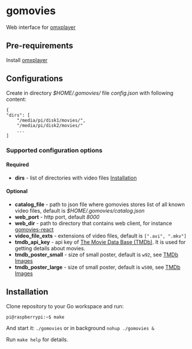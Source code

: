 # gomovies
Web interface for [omxplayer](https://github.com/popcornmix/omxplayer)

## Pre-requirements
Install [omxplayer](https://github.com/popcornmix/omxplayer)

## Configurations
Create in directory *$HOME/.gomovies/* file *config.json* with following content:
```
{
"dirs": [
    "/media/pi/disk1/movies/",
    "/media/pi/disk2/movies/"
    ...
]
```
### Supported configuration options

#### Required
* **dirs** - list of directories with video files [Installation](README.md)

#### Optional
* **catalog_file** - path to json file where gomovies stores list of all known video files, default is *$HOME/.gomovies/catalog.json*
* **web_port** - http port, default *8000*
* **web_dir** - path to directory that contains web client, for instance [gomovies-react](https://github.com/andrew00x/gomovies-react)
* **video_file_exts** - extensions of video files, default is ```[".avi", ".mkv"]```
* **tmdb_api_key** - api key of [The Movie Data Base (TMDb)](https://www.themoviedb.org/documentation/api). It is used for getting details about movies.
* **tmdb_poster_small** - size of small poster, default is ```w92```, see [TMDb Images](https://developers.themoviedb.org/3/getting-started/images)
* **tmdb_poster_large** - size of small poster, default is ```w500```, see [TMDb Images](https://developers.themoviedb.org/3/getting-started/images)

## Installation
Clone repository to your Go workspace and run:
```
pi@raspberrypi:~$ make
``` 
And start it:
```./gomovies``` or in background ```nohup ./gomovies &```

Run `make help` for details.
